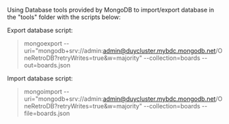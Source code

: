 Using Database tools provided by MongoDB to import/export database in the "tools" folder with the scripts below:

Export database script:

> mongoexport --uri="mongodb+srv://admin:admin@duycluster.mybdc.mongodb.net/OneRetroDB?retryWrites=true&w=majority" --collection=boards --out=boards.json

Import database script:

> mongoimport --uri="mongodb+srv://admin:admin@duycluster.mybdc.mongodb.net/OneRetroDB?retryWrites=true&w=majority" --collection=boards --file=boards.json
